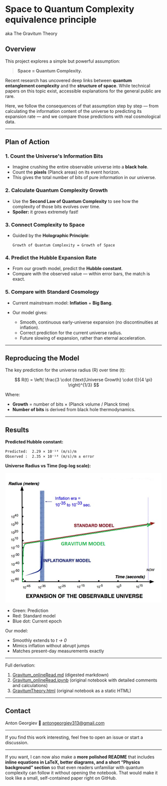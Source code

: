 # Space to Quantum Complexity equivalence principle
aka The Gravitum Theory

## Overview

This project explores a simple but powerful assumption:

> **Space = Quantum Complexity.**

Recent research has uncovered deep links between **quantum entanglement complexity** and the **structure of space**. While technical papers on this topic exist, accessible explanations for the general public are rare.

Here, we follow the consequences of that assumption step by step — from calculating the information content of the universe to predicting its expansion rate — and we compare those predictions with real cosmological data.

---

## Plan of Action

### 1. Count the Universe's Information Bits

* Imagine crushing the entire observable universe into a **black hole**.
* Count the **pixels** (Planck areas) on its event horizon.
* This gives the total number of bits of pure information in our universe.

### 2. Calculate Quantum Complexity Growth

* Use the **Second Law of Quantum Complexity** to see how the complexity of those bits evolves over time.
* **Spoiler:** it grows extremely fast!

### 3. Connect Complexity to Space

* Guided by the **Holographic Principle**:

  ```
  Growth of Quantum Complexity = Growth of Space
  ```

### 4. Predict the Hubble Expansion Rate

* From our growth model, predict the **Hubble constant**.
* Compare with the observed value — within error bars, the match is exact.

### 5. Compare with Standard Cosmology

* Current mainstream model: **Inflation** + **Big Bang**.
* Our model gives:

  * Smooth, continuous early-universe expansion (no discontinuities at inflation).
  * Correct prediction for the current universe radius.
  * Future slowing of expansion, rather than eternal acceleration.

---

## Reproducing the Model

The key prediction for the universe radius (R) over time (t):

$$
R(t) = \left( \frac{3 \cdot (\text{Universe Growth} \cdot t)}{4 \pi} \right)^{1/3}
$$

Where:

* **Growth** = number of bits × (Planck volume / Planck time)
* **Number of bits** is derived from black hole thermodynamics.

---

## Results

**Predicted Hubble constant:**

```
Predicted:  2.29 × 10⁻¹⁸ (m/s)/m
Observed :  2.35 × 10⁻¹⁸ (m/s)/m ± error
```

**Universe Radius vs Time (log-log scale):**

![Model Plot](static/standard_plot.bmp)

* Green: Prediction
* Red: Standard model
* Blue dot: Current epoch

Our model:

* Smoothly extends to *t → 0*
* Mimics inflation without abrupt jumps
* Matches present-day measurements exactly

---

Full derivation:

1. [Gravitum_onlineRead.md](Gravitum_onlineRead.md) (digested markdown)
2. [Gravitum_onlineRead.ipynb](Gravitum_onlineRead.ipynb) (original notebook with detailed comments and calculations)
3. [GravitumTheory.html](GravitumTheory.html) (original notebook as a static HTML)

---

## Contact

Anton Georgiev
📧 [antongeorgiev313@gmail.com](mailto:antongeorgiev313@gmail.com)

---

If you find this work interesting, feel free to open an issue or start a discussion.

---

If you want, I can now also make a **more polished README** that includes **inline equations in LaTeX, better diagrams, and a short “Physics background” section** so that even readers unfamiliar with quantum complexity can follow it without opening the notebook. That would make it look like a small, self-contained paper right on GitHub.
